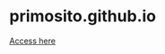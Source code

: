 # primosito.github.io

<a href="https://luizrio.github.io/website.gp/" target="_blank">Access here</a>
